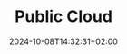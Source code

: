 ---
weight: 999
title: "Public Cloud"
description: ""
icon: "cloud"
date: "2024-10-08T14:32:31+02:00"
lastmod: "2024-10-08T14:32:31+02:00"
draft: false
toc: true
---